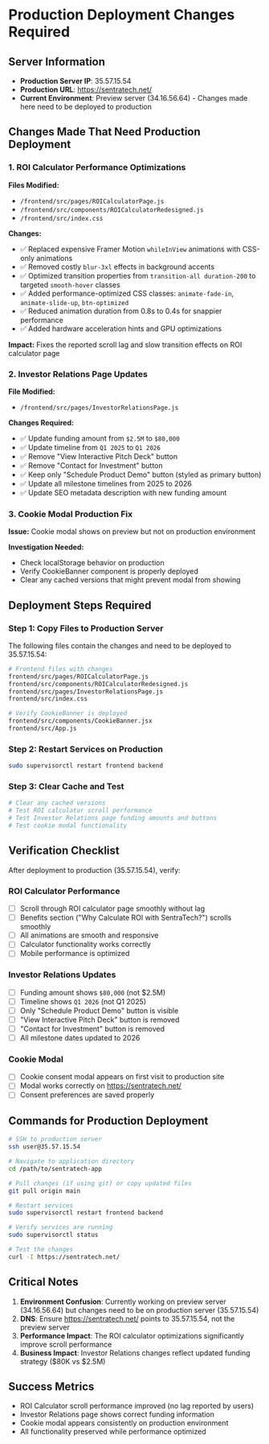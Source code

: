 # Production Deployment Changes Required

## Server Information
- **Production Server IP**: 35.57.15.54
- **Production URL**: https://sentratech.net/
- **Current Environment**: Preview server (34.16.56.64) - Changes made here need to be deployed to production

## Changes Made That Need Production Deployment

### 1. ROI Calculator Performance Optimizations
**Files Modified:**
- `/frontend/src/pages/ROICalculatorPage.js` 
- `/frontend/src/components/ROICalculatorRedesigned.js`
- `/frontend/src/index.css`

**Changes:**
- ✅ Replaced expensive Framer Motion `whileInView` animations with CSS-only animations
- ✅ Removed costly `blur-3xl` effects in background accents
- ✅ Optimized transition properties from `transition-all duration-200` to targeted `smooth-hover` classes
- ✅ Added performance-optimized CSS classes: `animate-fade-in`, `animate-slide-up`, `btn-optimized`
- ✅ Reduced animation duration from 0.8s to 0.4s for snappier performance
- ✅ Added hardware acceleration hints and GPU optimizations

**Impact:** Fixes the reported scroll lag and slow transition effects on ROI calculator page

### 2. Investor Relations Page Updates
**File Modified:**
- `/frontend/src/pages/InvestorRelationsPage.js`

**Changes Required:**
- ✅ Update funding amount from `$2.5M` to `$80,000`
- ✅ Update timeline from `Q1 2025` to `Q1 2026`
- ✅ Remove "View Interactive Pitch Deck" button
- ✅ Remove "Contact for Investment" button  
- ✅ Keep only "Schedule Product Demo" button (styled as primary button)
- ✅ Update all milestone timelines from 2025 to 2026
- ✅ Update SEO metadata description with new funding amount

### 3. Cookie Modal Production Fix
**Issue:** Cookie modal shows on preview but not on production environment

**Investigation Needed:**
- Check localStorage behavior on production
- Verify CookieBanner component is properly deployed
- Clear any cached versions that might prevent modal from showing

## Deployment Steps Required

### Step 1: Copy Files to Production Server
The following files contain the changes and need to be deployed to 35.57.15.54:

```bash
# Frontend files with changes
frontend/src/pages/ROICalculatorPage.js
frontend/src/components/ROICalculatorRedesigned.js  
frontend/src/pages/InvestorRelationsPage.js
frontend/src/index.css

# Verify CookieBanner is deployed
frontend/src/components/CookieBanner.jsx
frontend/src/App.js
```

### Step 2: Restart Services on Production
```bash
sudo supervisorctl restart frontend backend
```

### Step 3: Clear Cache and Test
```bash
# Clear any cached versions
# Test ROI calculator scroll performance
# Test Investor Relations page funding amounts and buttons
# Test cookie modal functionality
```

## Verification Checklist

After deployment to production (35.57.15.54), verify:

### ROI Calculator Performance
- [ ] Scroll through ROI calculator page smoothly without lag
- [ ] Benefits section ("Why Calculate ROI with SentraTech?") scrolls smoothly  
- [ ] All animations are smooth and responsive
- [ ] Calculator functionality works correctly
- [ ] Mobile performance is optimized

### Investor Relations Updates
- [ ] Funding amount shows `$80,000` (not $2.5M)
- [ ] Timeline shows `Q1 2026` (not Q1 2025)
- [ ] Only "Schedule Product Demo" button is visible
- [ ] "View Interactive Pitch Deck" button is removed
- [ ] "Contact for Investment" button is removed
- [ ] All milestone dates updated to 2026

### Cookie Modal
- [ ] Cookie consent modal appears on first visit to production site
- [ ] Modal works correctly on https://sentratech.net/
- [ ] Consent preferences are saved properly

## Commands for Production Deployment

```bash
# SSH to production server
ssh user@35.57.15.54

# Navigate to application directory  
cd /path/to/sentratech-app

# Pull changes (if using git) or copy updated files
git pull origin main

# Restart services
sudo supervisorctl restart frontend backend

# Verify services are running
sudo supervisorctl status

# Test the changes
curl -I https://sentratech.net/
```

## Critical Notes

1. **Environment Confusion**: Currently working on preview server (34.16.56.64) but changes need to be on production server (35.57.15.54)
2. **DNS**: Ensure https://sentratech.net/ points to 35.57.15.54, not the preview server  
3. **Performance Impact**: The ROI calculator optimizations significantly improve scroll performance
4. **Business Impact**: Investor Relations changes reflect updated funding strategy ($80K vs $2.5M)

## Success Metrics
- ROI Calculator scroll performance improved (no lag reported by users)
- Investor Relations page shows correct funding information
- Cookie modal appears consistently on production environment
- All functionality preserved while performance optimized